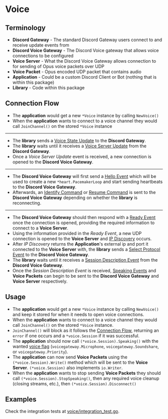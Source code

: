 # Voice

## Terminology
* **Discord Gateway** - The standard Discord Gateway users connect to and receive update events from
* **Discord Voice Gateway** - The Discord Voice gateway that allows voice connections to be configured
* **Voice Server** - What the Discord Voice Gateway allows connection to for sending of Opus voice packets over UDP
* **Voice Packet** - Opus encoded UDP packet that contains audio
* **Application** - Could be a custom Discord Client or Bot (nothing that is within this package)
* **Library** - Code within this package

## Connection Flow
* The **application** would get a new `*Voice` instance by calling `NewVoice()`
* When the **application** wants to connect to a voice channel they would call `JoinChannel()` on
the stored `*Voice` instance

---

* The **library** sends a [Voice State Update](https://discordapp.com/developers/docs/topics/voice-connections#retrieving-voice-server-information-gateway-voice-state-update-example)
to the **Discord Gateway**.
* The **library** waits until it receives a [Voice Server Update](https://discordapp.com/developers/docs/topics/voice-connections#retrieving-voice-server-information-example-voice-server-update-payload)
from the **Discord Gateway**.
* Once a *Voice Server Update* event is received, a new connection is opened to the **Discord Voice Gateway**.

---

* The **Discord Voice Gateway** will first send a [Hello Event](https://discordapp.com/developers/docs/topics/voice-connections#heartbeating-example-hello-payload-since-v3)
which will be used to create a new `*heart.PacemakerLoop` and start sending heartbeats to the **Discord Voice Gateway**.
* Afterwards, an [Identify Command](https://discordapp.com/developers/docs/topics/voice-connections#establishing-a-voice-websocket-connection-example-voice-identify-payload)
or [Resume Command](https://discordapp.com/developers/docs/topics/voice-connections#resuming-voice-connection-example-resume-connection-payload)
is sent to the **Discord Voice Gateway** depending on whether the **library** is reconnecting.

---

* The **Discord Voice Gateway** should then respond with a [Ready Event](https://discordapp.com/developers/docs/topics/voice-connections#establishing-a-voice-websocket-connection-example-voice-ready-payload)
once the connection is opened, providing the required information to connect to a **Voice Server**.
* Using the information provided in the *Ready Event*, a new UDP connection is opened to the **Voice Server**
and [IP Discovery](https://discordapp.com/developers/docs/topics/voice-connections#ip-discovery) occurs.
* After *IP Discovery* returns the **Application**'s external ip and port it connected to the **Voice Server**
with, the **library** sends a [Select Protocol Event](https://discordapp.com/developers/docs/topics/voice-connections#establishing-a-voice-udp-connection-example-select-protocol-payload)
to the **Discord Voice Gateway**.
* The **library** waits until it receives a [Session Description Event](https://discordapp.com/developers/docs/topics/voice-connections#establishing-a-voice-udp-connection-example-session-description-payload)
from the **Discord Voice Gateway**.
* Once the *Session Description Event* is received, [Speaking Events](https://discordapp.com/developers/docs/topics/voice-connections#speaking-example-speaking-payload)
and **Voice Packets** can begin to be sent to the **Discord Voice Gateway** and **Voice Server** respectively.

## Usage
* The **application** would get a new `*Voice` instance by calling `NewVoice()` and keep it
stored for when it needs to open voice connections.
* When the **application** wants to connect to a voice channel they would call `JoinChannel()` on
the stored `*Voice` instance.
* `JoinChannel()` will block as it follows the [Connection Flow](#connection-flow), returning an
`error` if one occurs and a `*voice.Session` if it was successful.
* The **application** should now call `(*voice.Session).Speaking()` with the wanted [voice flag](https://discordapp.com/developers/docs/topics/voice-connections#speaking)
(`voicegateway.Microphone`, `voicegateway.Soundshare`, or `voicegateway.Priority`).
* The **application** can now send **Voice Packets** using the `(*voice.Session).Write()` method
which will be sent to the **Voice Server**. `(*voice.Session)` also implements `io.Writer`.
* When the **application** wants to stop sending **Voice Packets** they should call
`(*voice.Session).StopSpeaking()`, then any required voice cleanup (closing streams, etc.), then
`(*voice.Session).Disconnect()`

## Examples

Check the integration tests at [voice/integration_test.go](https://github.com/diamondburned/arikawa/blob/master/voice/integration_test.go).
